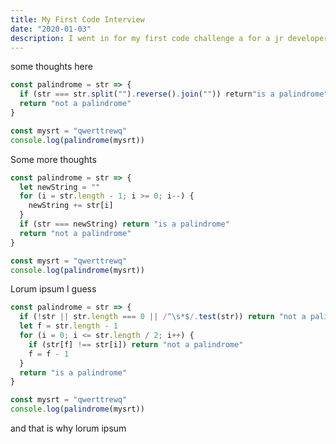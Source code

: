 ```yaml
---
title: My First Code Interview
date: "2020-01-03"
description: I went in for my first code challenge a for a jr developer roll. While I didn't get the job, I learned a lot in the process.
---
```


<!-- prettier-ignore-start -->

some thoughts here

```javascript
const palindrome = str => {
  if (str === str.split("").reverse().join("")) return"is a palindrome"
  return "not a palindrome"
}

const mysrt = "qwerttrewq"
console.log(palindrome(mysrt))
```

Some more thoughts

```javascript
const palindrome = str => {
  let newString = ""
  for (i = str.length - 1; i >= 0; i--) {
    newString += str[i]
  }
  if (str === newString) return "is a palindrome"
  return "not a palindrome"
}

const mysrt = "qwerttrewq"
console.log(palindrome(mysrt))
```

Lorum ipsum I guess

```javascript
const palindrome = str => {
  if (!str || str.length === 0 || /^\s*$/.test(str)) return "not a palindrome"
  let f = str.length - 1
  for (i = 0; i <= str.length / 2; i++) {
    if (str[f] !== str[i]) return "not a palindrome"
    f = f - 1
  }
  return "is a palindrome"
}

const mysrt = "qwerttrewq"
console.log(palindrome(mysrt))
```

and that is why lorum ipsum

<!-- prettier-ignore-end -->
